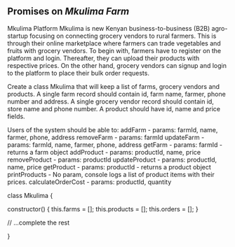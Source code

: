 
## Promises on *Mkulima Farm*
Mkulima Platform
Mkulima is new Kenyan business-to-business (B2B) agro-startup focusing on connecting grocery vendors to rural farmers. This is through their online marketplace where farmers can trade vegetables and fruits with grocery vendors. To begin with, farmers have to register on the platform and login. Thereafter, they can upload their products with respective prices. On the other hand, grocery vendors can signup and login to the platform to place their bulk order requests. 

Create a class Mkulima that will keep a list of farms, grocery vendors and products. A single farm record should contain id, farm name, farmer, phone number and address. A single grocery vendor record should contain id, store name and phone number. A product should have id, name and price fields. 

Users of the system should be able to:
 addFarm - params: farmId, name, farmer, phone, address
 removeFarm - params: farmId
 updateFarm - params: farmId, name, farmer, phone, address
 getFarm - params: farmId - returns a farm object
 addProduct - params: productId, name, price
 removeProduct - params: productId
 updateProduct - params: productId, name, price
 getProduct - params: productId - returns a product object
 printProducts - No param, console logs a list of product items with their prices.
calculateOrderCost - params: productId, quantity

class Mkulima {
  
  constructor() {
    this.farms = [];
    this.products = [];
    this.orders = [];
  }

  // ...complete the rest 

}

